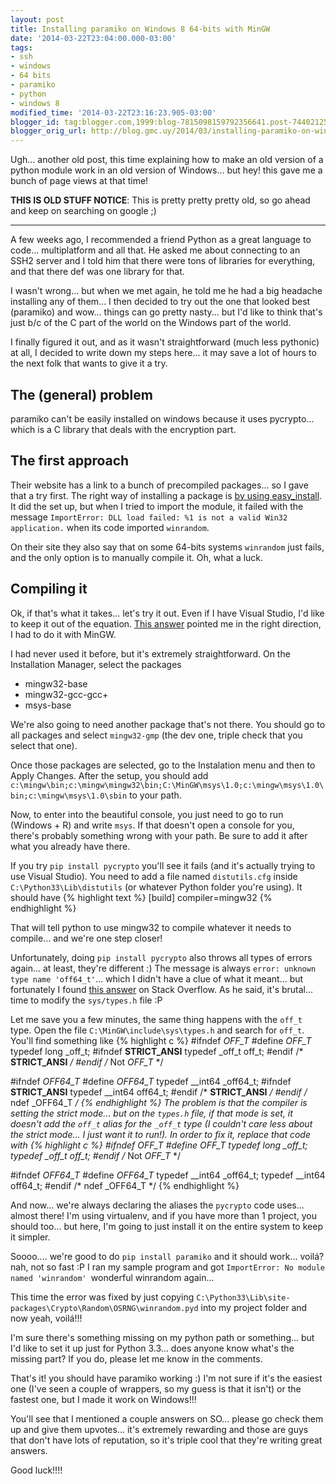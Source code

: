 ```yaml
---
layout: post
title: Installing paramiko on Windows 8 64-bits with MinGW
date: '2014-03-22T23:04:00.000-03:00'
tags:
- ssh
- windows
- 64 bits
- paramiko
- python
- windows 8
modified_time: '2014-03-22T23:16:23.905-03:00'
blogger_id: tag:blogger.com,1999:blog-7815098159792356641.post-7440212568474184543
blogger_orig_url: http://blog.gmc.uy/2014/03/installing-paramiko-on-windows-8-64.html
---
```

Ugh... another old post, this time explaining how to make an old version of a python module work in an old version of Windows... but hey! this gave me a bunch of page views at that time!

<!--more-->
**THIS IS OLD STUFF NOTICE**: This is pretty pretty pretty old, so go ahead and keep on searching on google ;)

---
A few weeks ago, I recommended a friend Python as a great language to code... multiplatform and all that. He asked me about connecting to an SSH2 server and I told him that there were tons of libraries for everything, and that there def was one library for that.

I wasn't wrong... but when we met again, he told me he had a big headache installing any of them... I then decided to try out the one that looked best (paramiko) and wow... things can go pretty nasty... but I'd like to think that's just b/c of the C part of the world on the Windows part of the world.

I finally figured it out, and as it wasn't straightforward (much less pythonic) at all, I decided to write down my steps here... it may save a lot of hours to the next folk that wants to give it a try.

## The (general) problem
paramiko can't be easily installed on windows because it uses pycrypto... which is a C library that deals with the encryption part.

## The first approach
Their website has a link to a bunch of precompiled packages... so I gave that a try first. The right way of installing a package is [by using easy_install](https://stackoverflow.com/a/5442340/920295). It did the set up, but when I tried to import the module, it failed with the message `ImportError: DLL load failed: %1 is not a valid Win32 application.` when its code imported `winrandom`.

On their site they also say that on some 64-bits systems `winrandom` just fails, and the only option is to manually compile it. Oh, what a luck.

## Compiling it
Ok, if that's what it takes... let's try it out. Even if I have Visual Studio, I'd like to keep it out of the equation. [This answer](https://stackoverflow.com/a/21291923/920295) pointed me in the right direction, I had to do it with MinGW.

I had never used it before, but it's extremely straightforward. On the Installation Manager, select the packages

* mingw32-base
* mingw32-gcc-gcc+
* msys-base

We're also going to need another package that's not there. You should go to all packages and select `mingw32-gmp` (the dev one, triple check that you select that one).

Once those packages are selected, go to the Instalation menu and then to Apply Changes. After the setup, you should add `c:\mingw\bin;c:\mingw\mingw32\bin;C:\MinGW\msys\1.0;c:\mingw\msys\1.0\bin;c:\mingw\msys\1.0\sbin` to your path.

Now, to enter into the beautiful console, you just need to go to run (Windows + R) and write `msys`. If that doesn't open a console for you, there's probably something wrong with your path. Be sure to add it after what you already have there.

If you try `pip install pycrypto` you'll see it fails (and it's actually trying to use Visual Studio). You need to add a file named `distutils.cfg` inside `C:\Python33\Lib\distutils` (or whatever Python folder you're using). It should have
{% highlight text %}
[build]
compiler=mingw32
{% endhighlight %}

That will tell python to use mingw32 to compile whatever it needs to compile... and we're one step closer!

Unfortunately, doing `pip install pycrypto` also throws all types of errors again... at least, they're different :) The message is always `error: unknown type name 'off64_t'`... which I didn't have a clue of what it meant... but fortunately I found [this answer](https://stackoverflow.com/a/20090954/920295) on Stack Overflow. As he said, it's brutal... time to modify the `sys/types.h` file :P

Let me save you a few minutes, the same thing happens with the `off_t` type. Open the file `C:\MinGW\include\sys\types.h` and search for `off_t`. You'll find something like
{% highlight c %}
#ifndef _OFF_T_
#define _OFF_T_
typedef long _off_t;
#ifndef __STRICT_ANSI__
typedef _off_t off_t;
#endif /* __STRICT_ANSI__ */
#endif /* Not _OFF_T_ */

#ifndef _OFF64_T_
#define _OFF64_T_
typedef __int64 _off64_t;
#ifndef __STRICT_ANSI__
typedef __int64 off64_t;
#endif /* __STRICT_ANSI__ */
#endif /* ndef _OFF64_T */
{% endhighlight %}
The problem is that the compiler is setting the strict mode... but on the `types.h` file, if that mode is set, it doesn't add the `off_t` alias for the `_off_t` type (I couldn't care less about the strict mode... I just want it to run!). In order to fix it, replace that code with
{% highlight c %}
#ifndef _OFF_T_
#define _OFF_T_
typedef long _off_t;
typedef _off_t off_t;
#endif /* Not _OFF_T_ */

#ifndef _OFF64_T_
#define _OFF64_T_
typedef __int64 _off64_t;
typedef __int64 off64_t;
#endif /* ndef _OFF64_T */
{% endhighlight %}

And now... we're always declaring the aliases the `pycrypto` code uses... almost there! I'm using virtualenv, and if you have more than 1 project, you should too... but here, I'm going to just install it on the entire system to keep it simpler.

Soooo.... we're good to do `pip install paramiko` and it should work... voilá? nah, not so fast :P I ran my sample program and got `ImportError: No module named 'winrandom' `wonderful winrandom again...

This time the error was fixed by just copying `C:\Python33\Lib\site-packages\Crypto\Random\OSRNG\winrandom.pyd` into my project folder and now yeah, voilá!!!

I'm sure there's something missing on my python path or something... but I'd like to set it up just for Python 3.3... does anyone know what's the missing part? If you do, please let me know in the comments.

That's it! you should have paramiko working :) I'm not sure if it's the easiest one (I've seen a couple of wrappers, so my guess is that it isn't) or the fastest one, but I made it work on Windows!!!

You'll see that I mentioned a couple answers on SO... please go check them up and give them upvotes... it's extremely rewarding and those are guys that don't have lots of reputation, so it's triple cool that they're writing great answers.

Good luck!!!!
